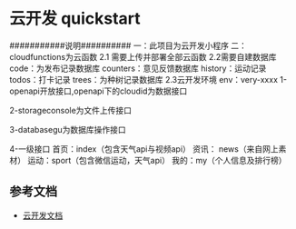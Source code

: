 # 云开发 quickstart
###########说明##########
一：此项目为云开发小程序
二：cloudfunctions为云函数
  2.1 需要上传并部署全部云函数
  2.2需要自建数据库
    code：为发布记录数据库
    counters：意见反馈数据库
    history：运动记录
    todos：打卡记录
    trees：为种树记录数据库
  2.3云开发环境
   env：very-xxxx
1-openapi开放接口,openapi下的cloudid为数据接口

2-storageconsole为文件上传接口

3-databasegu为数据库操作接口

4-一级接口
首页：index（包含天气api与视频api）
资讯： news（来自网上素材）
运动：sport（包含微信运动，天气api）
我的：my（个人信息及排行榜）

## 参考文档

- [云开发文档](https://developers.weixin.qq.com/miniprogram/dev/wxcloud/basis/getting-started.html)


